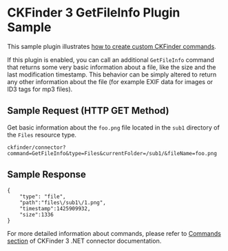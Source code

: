 # CKFinder 3 GetFileInfo Plugin Sample

This sample plugin illustrates [how to create custom CKFinder commands](http://docs.cksource.com/ckfinder3-net/howto.html#howto_custom_commands).

If this plugin is enabled, you can call an additional `GetFileInfo` command that returns some very basic
information about a file, like the size and the last modification timestamp. This behavior can be simply altered to return any 
other information about the file (for example EXIF data for images or ID3 tags for mp3 files).

## Sample Request (HTTP GET Method)

Get basic information about the `foo.png` file located in the `sub1` directory of the `Files` resource type.

```
ckfinder/connector?command=GetFileInfo&type=Files&currentFolder=/sub1/&fileName=foo.png
```

## Sample Response

```
{
    "type": "file",
    "path":"files\/sub1\/1.png",
    "timestamp":1425909932,
    "size":1336
}
```

For more detailed information about commands, please refer to [Commands section](http://docs.cksource.com/ckfinder3-net/commands.html) of CKFinder 3 .NET connector documentation.
